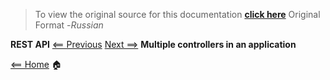 > To view the original source for this documentation [**click here**](https://swipeio.dev/docs/installation) Original Format -*Russian*

**REST API** [<== Previous](rest.md)  [Next ==>](multiple-controllers.md) **Multiple controllers in an application**

[<== Home](README.md) 🏠

